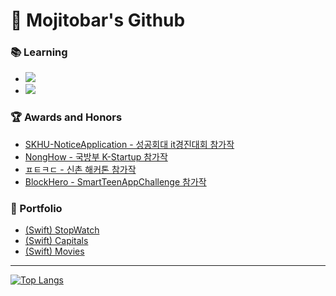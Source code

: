 # 🙇 Mojitobar's Github

### 📚 Learning
- <img src="https://img.shields.io/badge/Swift.js-FA7343?logo=Swift&logoColor=white"/>
- <img src="https://img.shields.io/badge/Vue.js-4FC08D?logo=Vue.js&logoColor=white"/>

### 🏆 Awards and Honors
- [SKHU-NoticeApplication - 성공회대 it경진대회 참가작](https://github.com/MojitoBar/SKHU-NoticeApplication)
- [NongHow - 국방부 K-Startup 참가작](https://github.com/MojitoBar/NongHow)
- [ㅍㅌㅋㄷ - 신촌 해커톤 참가작](https://github.com/MojitoBar/sinchonhakerthon2018)
- [BlockHero - SmartTeenAppChallenge 참가작](https://github.com/MojitoBar/Unity_Blockhero)

### 📑 Portfolio
- [(Swift) StopWatch](https://github.com/MojitoBar/StopWatch)
- [(Swift) Capitals](https://github.com/MojitoBar/Capitals)
- [(Swift) Movies](https://github.com/MojitoBar/Movies)
<hr/>

  
[![Top Langs](https://github-readme-stats.vercel.app/api/top-langs/?username=MojitoBar&layout=compact)](https://github.com/MojitoBar)

